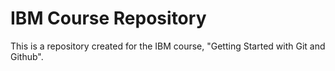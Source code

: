 # IBM Course Repository

This is a repository created for the IBM course, "Getting Started with Git and Github".
